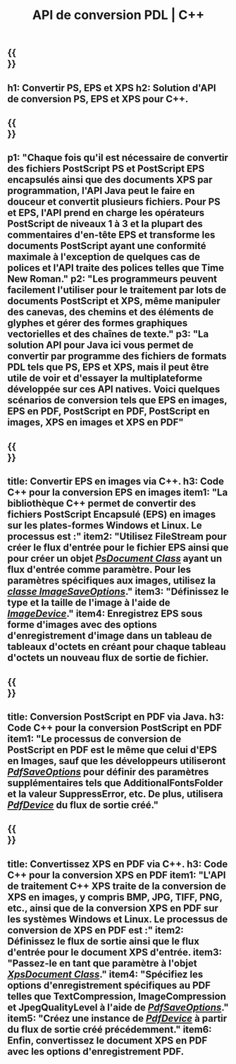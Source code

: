 ﻿---
translation: true
template: /_templates/_conversion-cpp.md
title: API de conversion PDL | C++
url: /cpp/conversion/
description: Convertissez PS, EPS et XPS en PDF et en images, y compris BMP, JPG, PNG et TIFF à l'aide de la bibliothèque C++ avec la fonctionnalité de conversion Aspose.Page PDL.
family: page
platformtag: cpp
feature: conversion
---

{{<section banner>}}
---
h1: Convertir PS, EPS et XPS
h2: Solution d'API de conversion PS, EPS et XPS pour C++.
---

{{<section overview>}}
---
p1: "Chaque fois qu'il est nécessaire de convertir des fichiers PostScript PS et PostScript EPS encapsulés ainsi que des documents XPS par programmation, l'API Java peut le faire en douceur et convertit plusieurs fichiers. Pour PS et EPS, l'API prend en charge les opérateurs PostScript de niveaux 1 à 3 et la plupart des commentaires d'en-tête EPS et transforme les documents PostScript ayant une conformité maximale à l'exception de quelques cas de polices et l'API traite des polices telles que Time New Roman."
p2: "Les programmeurs peuvent facilement l'utiliser pour le traitement par lots de documents PostScript et XPS, même manipuler des canevas, des chemins et des éléments de glyphes et gérer des formes graphiques vectorielles et des chaînes de texte."
p3: "La solution API pour Java ici vous permet de convertir par programme des fichiers de formats PDL tels que PS, EPS et XPS, mais il peut être utile de voir et d'essayer la multiplateforme développée sur ces API natives. Voici quelques scénarios de conversion tels que EPS en images, EPS en PDF, PostScript en PDF, PostScript en images, XPS en images et XPS en PDF"
---

{{<section feature1>}}
---
title: Convertir EPS en images via C++.
h3: Code C++ pour la conversion EPS en images
item1: "La bibliothèque C++ permet de convertir des fichiers PostScript Encapsulé (EPS) en images sur les plates-formes Windows et Linux. Le processus est :"
item2: "Utilisez FileStream pour créer le flux d'entrée pour le fichier EPS ainsi que pour créer un objet [*PsDocument Class*](https://reference.aspose.com/page/cpp/class/aspose.page.e_p_s.ps_document) ayant un flux d'entrée comme paramètre. Pour les paramètres spécifiques aux images, utilisez la [*classe ImageSaveOptions*](https://reference.aspose.com/page/cpp/class/aspose.page.e_p_s.device.image_save_options)."
item3: "Définissez le type et la taille de l'image à l'aide de [*ImageDevice*](https://reference.aspose.com/page/cpp/class/aspose.page.e_p_s.device.image_device)."
item4: Enregistrez EPS sous forme d'images avec des options d'enregistrement d'image dans un tableau de tableaux d'octets en créant pour chaque tableau d'octets un nouveau flux de sortie de fichier.
---


{{<section feature2>}}
---
title: Conversion PostScript en PDF via Java.
h3: Code C++ pour la conversion PostScript en PDF
item1: "Le processus de conversion de PostScript en PDF est le même que celui d'EPS en Images, sauf que les développeurs utiliseront [*PdfSaveOptions*](https://reference.aspose.com/page/cpp/class/aspose.page.e_p_s.device.pdf_save_options) pour définir des paramètres supplémentaires tels que AdditionalFontsFolder et la valeur SuppressError, etc.  De plus, utilisera [*PdfDevice*](https://reference.aspose.com/page/cpp/class/aspose.page.e_p_s.device.pdf_device) du flux de sortie créé."
---

{{<section feature3>}}
---
title: Convertissez XPS en PDF via C++.
h3: Code C++ pour la conversion XPS en PDF
item1: "L'API de traitement C++ XPS traite de la conversion de XPS en images, y compris BMP, JPG, TIFF, PNG, etc., ainsi que de la conversion XPS en PDF sur les systèmes Windows et Linux. Le processus de conversion de XPS en PDF est :"
item2: Définissez le flux de sortie ainsi que le flux d'entrée pour le document XPS d'entrée.
item3: "Passez-le en tant que paramètre à l'objet [*XpsDocument Class*](https://reference.aspose.com/page/cpp/class/aspose.page.x_p_s.xps_document)."
item4: "Spécifiez les options d'enregistrement spécifiques au PDF telles que TextCompression, ImageCompression et JpegQualityLevel à l'aide de [*PdfSaveOptions*](https://reference.aspose.com/page/cpp/class/aspose.page.x_p_s.presentation.pdf.pdf_save_options)."
item5: "Créez une instance de [*PdfDevice*](https://reference.aspose.com/page/cpp/class/aspose.page.x_p_s.presentation.pdf.pdf_device) à partir du flux de sortie créé précédemment."
item6: Enfin, convertissez le document XPS en PDF avec les options d'enregistrement PDF.
---
